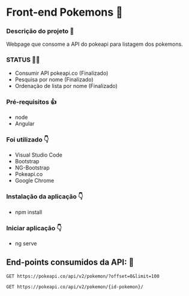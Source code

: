 # Front-end Pokemons :anger:

### Descrição do projeto :seedling:

Webpage que consome a API do pokeapi para listagem dos pokemons.

### STATUS :technologist:
- Consumir API pokeapi.co (Finalizado)
- Pesquisa por nome (Finalizado)
- Ordenação de lista por nome (Finalizado)

### Pré-requisitos :thumbsup:

- node
- Angular

### Foi utilizado :point_down:

- Visual Studio Code
- Bootstrap 
- NG-Bootstrap
- Pokeapi.co
- Google Chrome

### Instalação da aplicação :point_down:

- npm install
### Iniciar aplicação :point_down:

- ng serve
## End-points consumidos da API: :anger:

`GET https://pokeapi.co/api/v2/pokemon/?offset=0&limit=100`

`GET https://pokeapi.co/api/v2/pokemon/{id-pokemon}/`